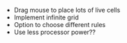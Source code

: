 * Drag mouse to place lots of live cells
* Implement infinite grid
* Option to choose different rules
* Use less processor power??
